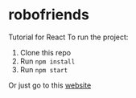 # robofriends
Tutorial for React
To run the project:

1. Clone this repo
2. Run `npm install`
3. Run `npm start`

Or just go to this [website](heispv.github.io/robofriends/)
